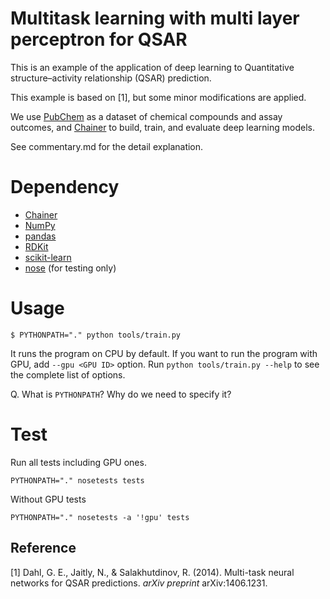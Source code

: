 # Multitask learning with multi layer perceptron for QSAR

This is an example of the application of deep learning to
Quantitative structure–activity relationship (QSAR) prediction.

This example is based on [1], but some minor modifications are applied.

We use [PubChem](https://pubchem.ncbi.nlm.nih.gov) as a dataset of
chemical compounds and assay outcomes, and [Chainer](http://chainer.org)
to build, train, and evaluate deep learning models.

See commentary.md for the detail explanation.

# Dependency

* [Chainer](http://chainer.org)
* [NumPy](http://www.numpy.org)
* [pandas](http://pandas.pydata.org)
* [RDKit](http://www.rdkit.org)
* [scikit-learn](http://scikit-learn.org/stable/)
* [nose](http://nose.readthedocs.io/en/latest/) (for testing only)

# Usage

```
$ PYTHONPATH="." python tools/train.py
```

It runs the program on CPU by default.
If you want to run the program with GPU, add `--gpu <GPU ID>` option.
Run `python tools/train.py --help` to see the complete list of options.

Q. What is `PYTHONPATH`? Why do we need to specify it?

# Test

Run all tests including GPU ones.

```
PYTHONPATH="." nosetests tests
```

Without GPU tests

```
PYTHONPATH="." nosetests -a '!gpu' tests
```

## Reference

[1] Dahl, G. E., Jaitly, N., & Salakhutdinov, R. (2014). Multi-task neural networks for QSAR predictions. *arXiv preprint* arXiv:1406.1231.
